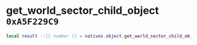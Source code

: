 # get_world_sector_child_object `0xA5F229C9`

```lua
local result --[[ number ]] = natives.object.get_world_sector_child_object(_unk0 --[[ number ]], _unk1 --[[ number ]], _unk2 --[[ number ]])
```